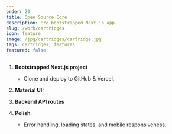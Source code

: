 ```yaml
---
order: 20
title: Open Source Core
description: Pre bootstrapped Next.js app
slug: /work/cartridges
icon: feature
image: /jpg/cartridges/cartridge.jpg
tags: cartridges, features
featured: false
---
```


1. **Bootstrapped Next.js project**
   - Clone and deploy to GitHub & Vercel.

2. **Material UI:**


3. **Backend API routes**

4. **Polish**
   - Error handling, loading states, and mobile responsiveness.
